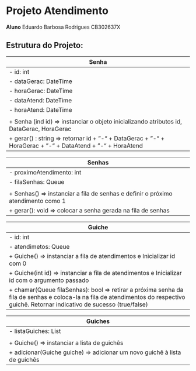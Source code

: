 # Projeto Atendimento

**Aluno** Eduardo Barbosa Rodrigues  CB302637X

## Estrutura do Projeto: 

|Senha| 
|-|
|- id: int|
|- dataGerac: DateTime|
|- horaGerac: DateTime|
|- dataAtend: DateTime|
|- horaAtend: DateTime|
||
|+ Senha (ind id) => instanciar o objeto inicializando atributos id, DataGerac, HoraGerac|
|+ gerar() : string => retornar id + ”-“ + DataGerac + ”-“ + HoraGerac + ”-“ + DataAtend + ”-“ + HoraAtend |

|Senhas| 
|-|
|- proximoAtendimento: int|
|- filaSenhas: Queue<Senha>|
||
|+ Senhas() => instanciar a fila de senhas e definir o próximo atendimento como 1|
|+  gerar(): void => colocar a senha gerada na fila de senhas|

|Guiche|
|-|
|- id: int|
|- atendimetos: Queue<Senha>|
|+ Guiche() => instanciar a fila de atendimentos e Inicializar id com 0|
|+ Guiche(int id) => instanciar a fila de atendimentos e Inicializar id com o argumento passado|
|+ chamar(Queue<Senha> filaSenhas): bool => retirar a próxima senha da fila de senhas e coloca-la na fila de atendimentos do respectivo guichê. Retornar indicativo de sucesso (true/false)|

|Guiches|
|-|
|- listaGuiches: List<Guiche>|
||
|+ Guiche() => instanciar a lista de guichês|
|+ adicionar(Guiche guiche) => adicionar um novo guichê à lista de guichês|